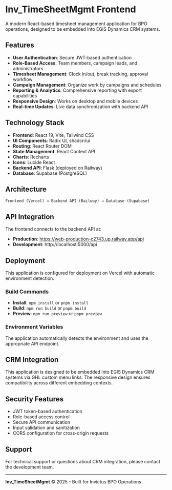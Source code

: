# Inv_TimeSheetMgmt Frontend

A modern React-based timesheet management application for BPO operations, designed to be embedded into EGIS Dynamics CRM systems.

## Features

- **User Authentication**: Secure JWT-based authentication
- **Role-Based Access**: Team members, campaign leads, and administrators
- **Timesheet Management**: Clock in/out, break tracking, approval workflow
- **Campaign Management**: Organize work by campaigns and schedules
- **Reporting & Analytics**: Comprehensive reporting with export capabilities
- **Responsive Design**: Works on desktop and mobile devices
- **Real-time Updates**: Live data synchronization with backend API

## Technology Stack

- **Frontend**: React 19, Vite, Tailwind CSS
- **UI Components**: Radix UI, shadcn/ui
- **Routing**: React Router DOM
- **State Management**: React Context API
- **Charts**: Recharts
- **Icons**: Lucide React
- **Backend API**: Flask (deployed on Railway)
- **Database**: Supabase (PostgreSQL)

## Architecture

```
Frontend (Vercel) ↔ Backend API (Railway) ↔ Database (Supabase)
```

## API Integration

The frontend connects to the backend API at:
- **Production**: https://web-production-c2743.up.railway.app/api
- **Development**: http://localhost:5000/api

## Deployment

This application is configured for deployment on Vercel with automatic environment detection.

### Build Commands
- **Install**: `npm install` or `pnpm install`
- **Build**: `npm run build` or `pnpm build`
- **Preview**: `npm run preview` or `pnpm preview`

### Environment Variables
The application automatically detects the environment and uses the appropriate API endpoint.

## CRM Integration

This application is designed to be embedded into EGIS Dynamics CRM systems via GHL custom menu links. The responsive design ensures compatibility across different embedding contexts.

## Security Features

- JWT token-based authentication
- Role-based access control
- Secure API communication
- Input validation and sanitization
- CORS configuration for cross-origin requests

## Support

For technical support or questions about CRM integration, please contact the development team.

---

**Inv_TimeSheetMgmt** © 2025 - Built for Invictus BPO Operations

